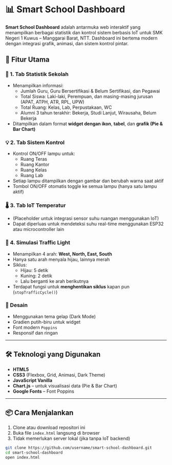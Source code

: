# 📊 Smart School Dashboard

**Smart School Dashboard** adalah antarmuka web interaktif yang menampilkan berbagai statistik dan kontrol sistem berbasis IoT untuk SMK Negeri 1 Kuwus – Manggarai Barat, NTT. Dashboard ini bertema modern dengan integrasi grafik, animasi, dan sistem kontrol pintar.

## 🚀 Fitur Utama

### 📁 1. Tab Statistik Sekolah
- Menampilkan informasi:
  - Jumlah Guru, Guru Bersertifikasi & Belum Sertifikasi, dan Pegawai
  - Total Siswa: Laki-laki, Perempuan, dan masing-masing jurusan (APAT, ATPH, ATR, RPL, UPW)
  - Total Ruang: Kelas, Lab, Perpustakaan, WC
  - Alumni 3 tahun terakhir: Bekerja, Studi Lanjut, Wirausaha, Belum Bekerja
- Ditampilkan dalam format **widget dengan ikon**, **tabel**, dan **grafik (Pie & Bar Chart)**

### 💡 2. Tab Sistem Kontrol
- Kontrol ON/OFF lampu untuk:
  - Ruang Teras
  - Ruang Kantor
  - Ruang Kelas
  - Ruang Lab
- Setiap lampu ditampilkan dengan gambar dan berubah warna saat aktif
- Tombol ON/OFF otomatis toggle ke semua lampu (hanya satu lampu aktif)

### 🌡️ 3. Tab IoT Temperatur
- (Placeholder untuk integrasi sensor suhu ruangan menggunakan IoT)
- Dapat diperluas untuk mendeteksi suhu real-time menggunakan ESP32 atau microcontroller lain

### 🚦 4. Simulasi Traffic Light
- Menampilkan 4 arah: **West, North, East, South**
- Hanya satu arah menyala hijau, lainnya merah
- Siklus:
  - Hijau: 5 detik
  - Kuning: 2 detik
  - Lalu berganti ke arah berikutnya
- Terdapat fungsi untuk **menghentikan siklus** kapan pun (`stopTrafficCycle()`)

### 🎨 Desain
- Menggunakan tema gelap (Dark Mode)
- Gradien putih-biru untuk widget
- Font modern `Poppins`
- Responsif dan ringan

---

## 🛠️ Teknologi yang Digunakan

- **HTML5**
- **CSS3** (Flexbox, Grid, Animasi, Dark Theme)
- **JavaScript Vanilla**
- **Chart.js** – untuk visualisasi data (Pie & Bar Chart)
- **Google Fonts** – Font Poppins

---

## 📦 Cara Menjalankan

1. Clone atau download repositori ini
2. Buka file `index.html` langsung di browser
3. Tidak memerlukan server lokal (jika tanpa IoT backend)

```bash
git clone https://github.com/username/smart-school-dashboard.git
cd smart-school-dashboard
open index.html
